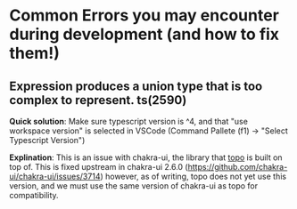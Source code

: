 # Common Errors you may encounter during development (and how to fix them!)

## Expression produces a union type that is too complex to represent. ts(2590)
**Quick solution**: Make sure typescript version is ^4, and that "use workspace version" is selected in VSCode (Command Pallete (f1) -> "Select Typescript Version")

**Explination**: This is an issue with chakra-ui, the library that [topo](https://github.com/codeday/topo) is built on top of. This is fixed upstream in chakra-ui 2.6.0 (https://github.com/chakra-ui/chakra-ui/issues/3714) however, as of writing, topo does not yet use this version, and we must use the same version of chakra-ui as topo for compatibility.